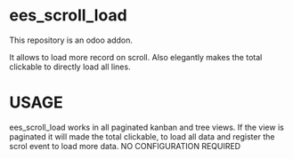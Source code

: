 # ees_scroll_load
This repository is an odoo addon.

It allows to load more record on scroll.
Also elegantly makes the total clickable to directly load all lines.

USAGE
=====
ees_scroll_load works in all paginated kanban and tree views.
If the view is paginated it will made the total clickable, to load all data and register the scrol event to load more data.
NO CONFIGURATION REQUIRED
